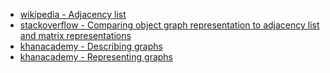 * [wikipedia - Adjacency list](https://en.wikipedia.org/wiki/Adjacency_list)
* [stackoverflow - Comparing object graph representation to adjacency list and matrix representations
](https://stackoverflow.com/questions/5886274/comparing-object-graph-representation-to-adjacency-list-and-matrix-representatio)
* [khanacademy - Describing graphs](https://www.khanacademy.org/computing/computer-science/algorithms/graph-representation/a/describing-graphs)
* [khanacademy - Representing graphs](https://www.khanacademy.org/computing/computer-science/algorithms/graph-representation/a/representing-graphs)
